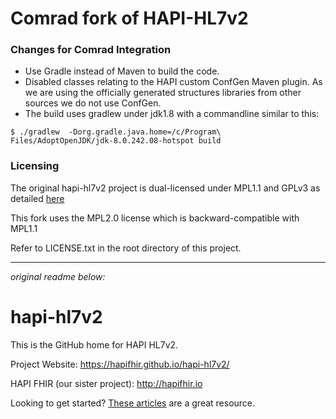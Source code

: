 # Comrad fork of HAPI-HL7v2

### Changes for Comrad Integration
* Use Gradle instead of Maven to build the code.
* Disabled classes relating to the HAPI custom ConfGen Maven plugin. 
As we are using the officially generated structures libraries from other sources we do not use ConfGen.
* The build uses gradlew under jdk1.8 with a commandline similar to this:

```$ ./gradlew  -Dorg.gradle.java.home=/c/Program\ Files/AdoptOpenJDK/jdk-8.0.242.08-hotspot build```

### Licensing
The original hapi-hl7v2 project is dual-licensed under MPL1.1 and GPLv3 as detailed [here](https://hapifhir.github.io/hapi-hl7v2/license.html)

This fork uses the MPL2.0 license which is backward-compatible with MPL1.1

Refer to LICENSE.txt in the root directory of this project.

---
_original readme below:_
# hapi-hl7v2

This is the GitHub home for HAPI HL7v2.

Project Website: https://hapifhir.github.io/hapi-hl7v2/

HAPI FHIR (our sister project): http://hapifhir.io

Looking to get started? [These articles](https://saravanansubramanian.com/hl7tutorials/) are a great resource.
